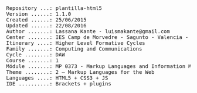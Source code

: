 <pre>
Repository ...: plantilla-html5
Version ......: 1.1.0
Created ......: 25/06/2015
Updated ......: 22/08/2016
Author .......: Lassana Kante - luismakante@gmail.com
Center .......: IES Camp de Morvedre - Sagunto - Valencia - Spain
Itinerary ....: Higher Level Formative Cycles
Family .......: Computing and Communications
Cycle ........: DAW
Course .......: 1
Módule .......: MP 0373 - Markup Languages and Information Management Systems
Theme ........: 2 – Markup Languages for the Web
Languages ....: HTML5 + CSS3 + JS
IDE ..........: Brackets + plugins
<pre>